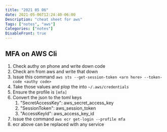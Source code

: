 ```yaml
---
title: "2021 05 06"
date: 2021-05-06T12:24:40-06:00
Description: "cheat sheet for aws"
Tags: ["notes", "aws"]
Categories: ["notes"]
DisableFront: true
---
```


## MFA on AWS Cli

1. Check authy on phone and write down code
2. Check arn from aws and write that down
3. Issue this command `aws sts --get-session-token <arn here> --token-code <authy code>`
4. Take those values and plop the into `~/.aws/credentials`
  1. Ensure the profile is `[mfa]`
  2. Convert the json to the toml keys
        1. "SecretAccessKey": aws_secret_access_key
        2. "SessionToken":  aws_session_token
        3. "AccessKeyId":  aws_access_key_id
5. Issue the command `aws ecr get-login --profile mfa`
  1. ecr above can be replaced with any service
